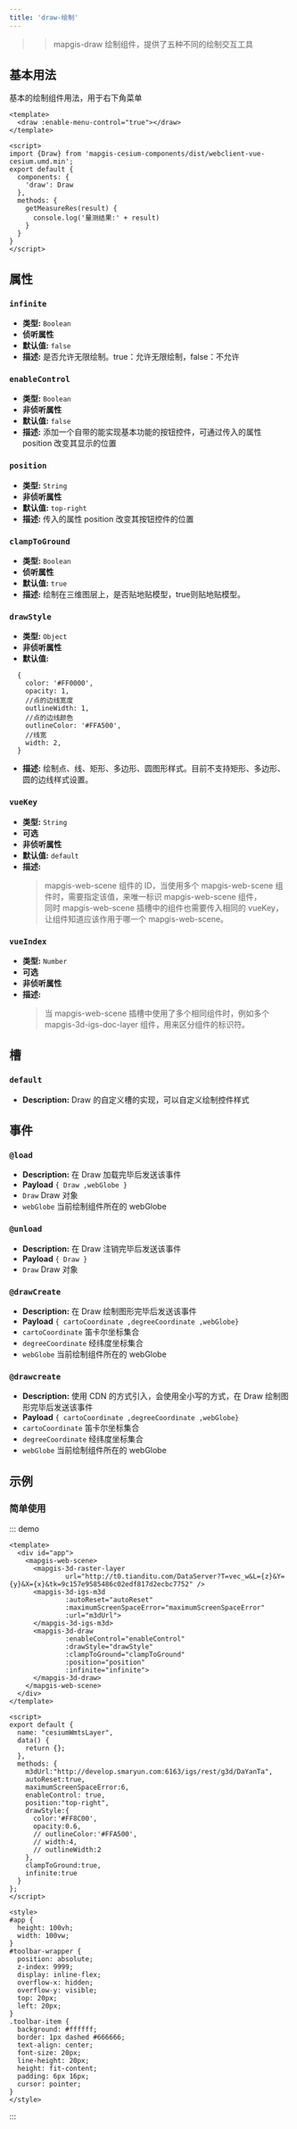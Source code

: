 ```yaml
---
title: 'draw-绘制'
---
```

> > mapgis-draw 绘制组件，提供了五种不同的绘制交互工具

## 基本用法
基本的绘制组件用法，用于右下角菜单
```vue
<template>
  <draw :enable-menu-control="true"></draw>
</template>

<script>
import {Draw} from 'mapgis-cesium-components/dist/webclient-vue-cesium.umd.min';
export default {
  components: {
    'draw': Draw
  },
  methods: {
    getMeasureRes(result) {
      console.log('量测结果:' + result)
    }
  }
}
</script>
```


## 属性

### `infinite`

- **类型:** `Boolean`
- **侦听属性**
- **默认值:** `false`
- **描述:** 是否允许无限绘制。true：允许无限绘制，false：不允许

### `enableControl`

- **类型:** `Boolean`
- **非侦听属性**
- **默认值:** `false`
- **描述:** 添加一个自带的能实现基本功能的按钮控件，可通过传入的属性 position 改变其显示的位置

### `position`

- **类型:** `String`
- **非侦听属性**
- **默认值:** `top-right`
- **描述:** 传入的属性 position 改变其按钮控件的位置


### `clampToGround`

- **类型:** `Boolean`
- **侦听属性**
- **默认值:** `true`
- **描述:** 绘制在三维图层上，是否贴地贴模型，true则贴地贴模型。

### `drawStyle`

- **类型:** `Object`
- **非侦听属性**
- **默认值:**
```
  {
    color: '#FF0000',
    opacity: 1,
    //点的边线宽度
    outlineWidth: 1,
    //点的边线颜色
    outlineColor: '#FFA500',
    //线宽
    width: 2,
  }
  ```
- **描述:** 绘制点、线、矩形、多边形、圆图形样式。目前不支持矩形、多边形、圆的边线样式设置。

### `vueKey`

- **类型:** `String`
- **可选**
- **非侦听属性**
- **默认值:** `default`
- **描述:**
  > mapgis-web-scene 组件的 ID，当使用多个 mapgis-web-scene 组件时，需要指定该值，来唯一标识 mapgis-web-scene 组件， <br/>
  > 同时 mapgis-web-scene 插槽中的组件也需要传入相同的 vueKey，让组件知道应该作用于哪一个 mapgis-web-scene。

### `vueIndex`

- **类型:** `Number`
- **可选**
- **非侦听属性**
- **描述:**
  > 当 mapgis-web-scene 插槽中使用了多个相同组件时，例如多个 mapgis-3d-igs-doc-layer 组件，用来区分组件的标识符。

## 槽

### `default`

- **Description:** Draw 的自定义槽的实现，可以自定义绘制控件样式

## 事件

### `@load`

- **Description:** 在 Draw 加载完毕后发送该事件
- **Payload** `{ Draw ,webGlobe }`
- `Draw` Draw 对象
- `webGlobe` 当前绘制组件所在的 webGlobe

### `@unload`

- **Description:** 在 Draw 注销完毕后发送该事件
- **Payload** `{ Draw }`
- `Draw` Draw 对象

### `@drawCreate`

- **Description:** 在 Draw 绘制图形完毕后发送该事件
- **Payload** `{ cartoCoordinate ,degreeCoordinate ,webGlobe}`
- `cartoCoordinate` 笛卡尔坐标集合
- `degreeCoordinate` 经纬度坐标集合
- `webGlobe` 当前绘制组件所在的 webGlobe

### `@drawcreate`

- **Description:** 使用 CDN 的方式引入，会使用全小写的方式，在 Draw 绘制图形完毕后发送该事件
- **Payload** `{ cartoCoordinate ,degreeCoordinate ,webGlobe}`
- `cartoCoordinate` 笛卡尔坐标集合
- `degreeCoordinate` 经纬度坐标集合
- `webGlobe` 当前绘制组件所在的 webGlobe

## 示例

### 简单使用

::: demo

```vue
<template>
  <div id="app">
    <mapgis-web-scene>
      <mapgis-3d-raster-layer
              url="http://t0.tianditu.com/DataServer?T=vec_w&L={z}&Y={y}&X={x}&tk=9c157e9585486c02edf817d2ecbc7752" />
      <mapgis-3d-igs-m3d
              :autoReset="autoReset"
              :maximumScreenSpaceError="maximumScreenSpaceError"
              :url="m3dUrl">
      </mapgis-3d-igs-m3d>
      <mapgis-3d-draw
              :enableControl="enableControl"
              :drawStyle="drawStyle"
              :clampToGround="clampToGround"
              :position="position"
              :infinite="infinite">
      </mapgis-3d-draw>
    </mapgis-web-scene>
  </div>
</template>

<script>
export default {
  name: "cesiumWmtsLayer",
  data() {
    return {};
  },
  methods: {
    m3dUrl:"http://develop.smaryun.com:6163/igs/rest/g3d/DaYanTa",
    autoReset:true,
    maximumScreenSpaceError:6,
    enableControl: true,
    position:"top-right",
    drawStyle:{
      color:'#FF8C00',
      opacity:0.6,
      // outlineColor:'#FFA500',
      // width:4,
      // outlineWidth:2
    },
    clampToGround:true,
    infinite:true
  }
};
</script>

<style>
#app {
  height: 100vh;
  width: 100vw;
}
#toolbar-wrapper {
  position: absolute;
  z-index: 9999;
  display: inline-flex;
  overflow-x: hidden;
  overflow-y: visible;
  top: 20px;
  left: 20px;
}
.toolbar-item {
  background: #ffffff;
  border: 1px dashed #666666;
  text-align: center;
  font-size: 20px;
  line-height: 20px;
  height: fit-content;
  padding: 6px 16px;
  cursor: pointer;
}
</style>
```

:::
